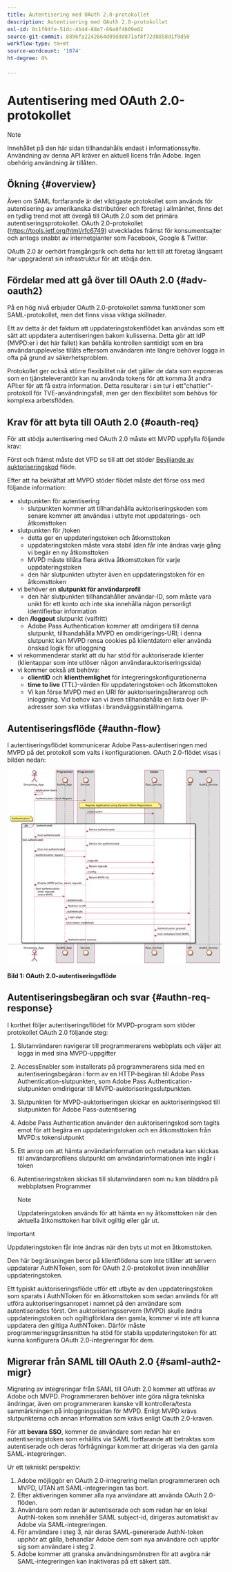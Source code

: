 ```yaml
---
title: Autentisering med OAuth 2.0-protokollet
description: Autentisering med OAuth 2.0-protokollet
exl-id: 0c1f04fe-51dc-4b4d-88e7-66e8f4609e02
source-git-commit: 8896fa2242664d09ddd871af8f72d8858d1f0d50
workflow-type: tm+mt
source-wordcount: '1074'
ht-degree: 0%

---
```


# Autentisering med OAuth 2.0-protokollet

>[!NOTE]
>
>Innehållet på den här sidan tillhandahålls endast i informationssyfte. Användning av denna API kräver en aktuell licens från Adobe. Ingen obehörig användning är tillåten.

## Ökning {#overview}

Även om SAML fortfarande är det viktigaste protokollet som används för autentisering av amerikanska distributörer och företag i allmänhet, finns det en tydlig trend mot att övergå till OAuth 2.0 som det primära autentiseringsprotokollet. OAuth 2.0-protokollet (https://tools.ietf.org/html/rfc6749) utvecklades främst för konsumentsajter och antogs snabbt av internetgianter som Facebook, Google &amp; Twitter.

OAuth 2.0 är oerhört framgångsrik och detta har lett till att företag långsamt har uppgraderat sin infrastruktur för att stödja den.



## Fördelar med att gå över till OAuth 2.0 {#adv-oauth2}

På en hög nivå erbjuder OAuth 2.0-protokollet samma funktioner som SAML-protokollet, men det finns vissa viktiga skillnader.

Ett av detta är det faktum att uppdateringstokenflödet kan användas som ett sätt att uppdatera autentiseringen bakom kulisserna. Detta gör att IdP (MVPD:er i det här fallet) kan behålla kontrollen samtidigt som en bra användarupplevelse tillåts eftersom användaren inte längre behöver logga in ofta på grund av säkerhetsproblem.

Protokollet ger också större flexibilitet när det gäller de data som exponeras som en tjänsteleverantör kan nu använda tokens för att komma åt andra API:er för att få extra information. Detta resulterar i sin tur i ett&quot;chattier&quot;-protokoll för TVE-användningsfall, men ger den flexibilitet som behövs för komplexa arbetsflöden.





## Krav för att byta till OAuth 2.0 {#oauth-req}

För att stödja autentisering med OAuth 2.0 måste ett MVPD uppfylla följande krav:

Först och främst måste det VPD se till att det stöder [Beviljande av auktoriseringskod](https://oauthlib.readthedocs.io/en/latest/oauth2/grants/authcode.html) flöde.

Efter att ha bekräftat att MVPD stöder flödet måste det förse oss med följande information:

* slutpunkten för autentisering
   * slutpunkten kommer att tillhandahålla auktoriseringskoden som senare kommer att användas i utbyte mot uppdaterings- och åtkomsttoken
* slutpunkten för /token
   * detta ger en uppdateringstoken och åtkomsttoken
   * uppdateringstoken måste vara stabil (den får inte ändras varje gång vi begär en ny åtkomsttoken
   * MVPD måste tillåta flera aktiva åtkomsttoken för varje uppdateringstoken
   * den här slutpunkten utbyter även en uppdateringstoken för en åtkomsttoken
* vi behöver en **slutpunkt för användarprofil**
   * den här slutpunkten tillhandahåller användar-ID, som måste vara unikt för ett konto och inte ska innehålla någon personligt identifierbar information
* den **/loggout** slutpunkt (valfritt)
   * Adobe Pass Authentication kommer att omdirigera till denna slutpunkt, tillhandahålla MVPD en omdirigerings-URI; i denna slutpunkt kan MVPD rensa cookies på klientdatorn eller använda önskad logik för utloggning
* vi rekommenderar starkt att du har stöd för auktoriserade klienter (klientappar som inte utlöser någon användarauktoriseringssida)
* vi kommer också att behöva:
   * **clientID** och **klienthemlighet** för integreringskonfigurationerna
   * **time to live** (TTL)-värden för uppdateringstoken och åtkomsttoken
   * Vi kan förse MVPD med en URI för auktoriseringsåteranrop och inloggning. Vid behov kan vi även tillhandahålla en lista över IP-adresser som ska vitlistas i brandväggsinställningarna.


## Autentiseringsflöde {#authn-flow}

I autentiseringsflödet kommunicerar Adobe Pass-autentiseringen med MVPD på det protokoll som valts i konfigurationen. OAuth 2.0-flödet visas i bilden nedan:



![Diagram som visar autentiseringsflödet i Adobe-autentiseringen som kommunicerar med MVPD för det protokoll som valts i konfigurationen.](assets/authn-flow.png)

**Bild 1: OAuth 2.0-autentiseringsflöde**



## Autentiseringsbegäran och svar {#authn-req-response}

I korthet följer autentiseringsflödet för MVPD-program som stöder protokollet OAuth 2.0 följande steg:

1. Slutanvändaren navigerar till programmerarens webbplats och väljer att logga in med sina MVPD-uppgifter
1. AccessEnabler som installerats på programmerarens sida med en autentiseringsbegäran i form av en HTTP-begäran till Adobe Pass Authentication-slutpunkten, som Adobe Pass Authentication-slutpunkten omdirigerar till MVPD-auktoriseringsslutpunkten.
1. Slutpunkten för MVPD-auktoriseringen skickar en auktoriseringskod till slutpunkten för Adobe Pass-autentisering
1. Adobe Pass Authentication använder den auktoriseringskod som tagits emot för att begära en uppdateringstoken och en åtkomsttoken från MVPD:s tokenslutpunkt
1. Ett anrop om att hämta användarinformation och metadata kan skickas till användarprofilens slutpunkt om användarinformationen inte ingår i token
1. Autentiseringstoken skickas till slutanvändaren som nu kan bläddra på webbplatsen Programmer

   >[!NOTE]
   >
   >Uppdateringstoken används för att hämta en ny åtkomsttoken när den aktuella åtkomsttoken har blivit ogiltig eller går ut.


>[!IMPORTANT]
>
>Uppdateringstoken får inte ändras när den byts ut mot en åtkomsttoken.

Den här begränsningen beror på klientflödena som inte tillåter att servern uppdaterar AuthNToken, som för OAuth 2.0-protokollet även innehåller uppdateringstoken.

Ett typiskt auktoriseringsflöde utför ett utbyte av den uppdateringstoken som sparats i AuthNToken för en åtkomsttoken som sedan används för att utföra auktoriseringsanropet i namnet på den användare som autentiserades först. Om auktoriseringsservern (MVPD) skulle ändra uppdateringstoken och ogiltigförklara den gamla, kommer vi inte att kunna uppdatera den giltiga AuthNToken. Därför måste programmeringsgränssnitten ha stöd för stabila uppdateringstoken för att kunna konfigurera OAuth 2.0-integreringar för dem.


## Migrerar från SAML till OAuth 2.0 {#saml-auth2-migr}

Migrering av integreringar från SAML till OAuth 2.0 kommer att utföras av Adobe och MVPD. Programmeraren behöver inte göra några tekniska ändringar, även om programmeraren kanske vill kontrollera/testa sammärkningen på inloggningssidan för MVPD. Enligt MVPD krävs slutpunkterna och annan information som krävs enligt Oauth 2.0-kraven.

För att **bevara SSO**, kommer de användare som redan har en autentiseringstoken som erhållits via SAML fortfarande att betraktas som autentiserade och deras förfrågningar kommer att dirigeras via den gamla SAML-integreringen.

Ur ett tekniskt perspektiv:

1. Adobe möjliggör en OAuth 2.0-integrering mellan programmeraren och MVPD, UTAN att SAML-integreringen tas bort.
1. Efter aktiveringen kommer alla nya användare att använda OAuth 2.0-flöden.
1. Användare som redan är autentiserade och som redan har en lokal AuthN-token som innehåller SAML subject-id, dirigeras automatiskt av Adobe via SAML-integreringen.
1. För användare i steg 3, när deras SAML-genererade AuthN-token upphör att gälla, behandlar Adobe dem som nya användare och uppför sig som användare i steg 2.
1. Adobe kommer att granska användningsmönstren för att avgöra när SAML-integreringen kan inaktiveras på ett säkert sätt.
